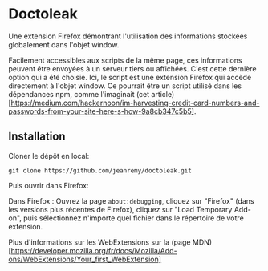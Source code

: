 # Doctoleak

Une extension Firefox démontrant l'utilisation des informations stockées globalement dans l'objet window.

Facilement accessibles aux scripts de la même page, ces informations peuvent être envoyées à un serveur tiers ou affichées. C'est cette dernière option qui a été choisie. Ici, le script est une extension Firefox qui accède directement à l'objet window. Ce pourrait être un script utilisé dans les dépendances npm, comme l'imaginait (cet article)[https://medium.com/hackernoon/im-harvesting-credit-card-numbers-and-passwords-from-your-site-here-s-how-9a8cb347c5b5].

## Installation

Cloner le dépôt en local:

`git clone https://github.com/jeanremy/doctoleak.git`

Puis ouvrir dans Firefox:

Dans Firefox : Ouvrez la page `about:debugging`, cliquez sur "Firefox" (dans les versions plus récentes de Firefox), cliquez sur "Load Temporary Add-on", puis sélectionnez n'importe quel fichier dans le répertoire de votre extension.

Plus d'informations sur les WebExtensions sur la (page MDN)[https://developer.mozilla.org/fr/docs/Mozilla/Add-ons/WebExtensions/Your_first_WebExtension]
